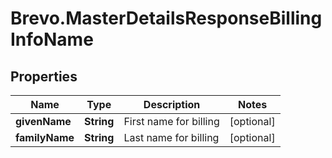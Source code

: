 # Brevo.MasterDetailsResponseBillingInfoName

## Properties
Name | Type | Description | Notes
------------ | ------------- | ------------- | -------------
**givenName** | **String** | First name for billing | [optional] 
**familyName** | **String** | Last name for billing | [optional] 


